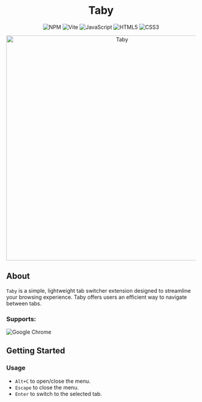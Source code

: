 <h1 align="center">Taby</h1>

<div align="center">

![NPM](https://img.shields.io/badge/NPM-%23CB3837.svg?style=for-the-badge&logo=npm&logoColor=white)
![Vite](https://img.shields.io/badge/vite-%23646CFF.svg?style=for-the-badge&logo=vite&logoColor=white)
![JavaScript](https://img.shields.io/badge/javascript-%23323330.svg?style=for-the-badge&logo=javascript&logoColor=%23F7DF1E)
![HTML5](https://img.shields.io/badge/html5-%23E34F26.svg?style=for-the-badge&logo=html5&logoColor=white)
![CSS3](https://img.shields.io/badge/css3-%231572B6.svg?style=for-the-badge&logo=css3&logoColor=white)

</div>

<div align=center>
  <img width="600" alt="Taby" src="https://github.com/ByHelyo/taby/assets/70762494/c9b3e30d-3c26-45b1-b265-ae328812b7c0" />
</div>

<h2>About</h2>

``Taby`` is a simple, lightweight tab switcher extension designed to streamline your browsing experience. Taby offers users an
efficient way to navigate between tabs.

### Supports:

![Google Chrome](https://img.shields.io/badge/Google%20Chrome-4285F4?style=for-the-badge&logo=GoogleChrome&logoColor=white)

<h2>Getting Started</h2>

<h3>Usage</h3>

* ``Alt+C`` to open/close the menu.
* ``Escape`` to close the menu.
* ``Enter`` to switch to the selected tab.
